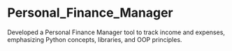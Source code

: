 # Personal_Finance_Manager
Developed a Personal Finance Manager tool to track income and expenses, emphasizing Python concepts, libraries, and OOP principles.
